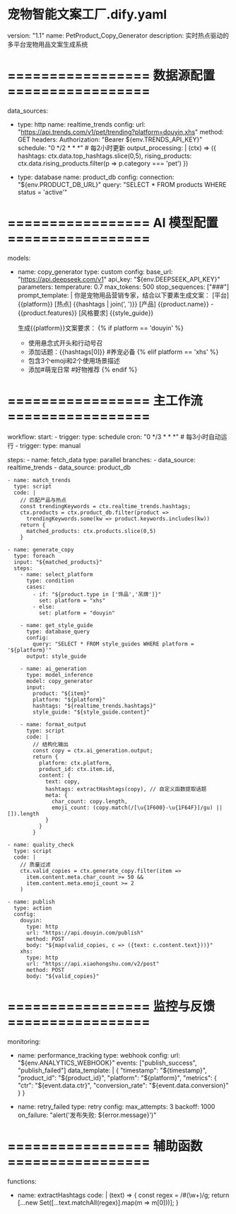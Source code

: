 # 宠物智能文案工厂.dify.yaml
version: "1.1"
name: PetProduct_Copy_Generator
description: 实时热点驱动的多平台宠物用品文案生成系统

# ================= 数据源配置 =================
data_sources:
  - type: http
    name: realtime_trends
    config:
      url: "https://api.trends.com/v1/pet/trending?platform=douyin,xhs"
      method: GET
      headers:
        Authorization: "Bearer ${env.TRENDS_API_KEY}"
      schedule: "0 */2 * * *"  # 每2小时更新
      output_processing: |
        (ctx) => ({
          hashtags: ctx.data.top_hashtags.slice(0,5),
          rising_products: ctx.data.rising_products.filter(p => p.category === 'pet')
        })

  - type: database
    name: product_db
    config:
      connection: "${env.PRODUCT_DB_URL}"
      query: "SELECT * FROM products WHERE status = 'active'"

# ================= AI 模型配置 =================
models:
  - name: copy_generator
    type: custom
    config:
      base_url: "https://api.deepseek.com/v1"
      api_key: "${env.DEEPSEEK_API_KEY}"
      parameters:
        temperature: 0.7
        max_tokens: 500
        stop_sequences: ["###"]
    prompt_template: |
      你是宠物用品营销专家，结合以下要素生成文案：
      [平台] {{platform}} 
      [热点] {{hashtags | join(', ')}}
      [产品] {{product.name}} - {{product.features}}
      [风格要求] {{style_guide}}
      
      生成{{platform}}文案要求：
      {% if platform == 'douyin' %}
      - 使用悬念式开头和行动号召
      - 添加话题：{{hashtags[0]}} #养宠必备
      {% elif platform == 'xhs' %}
      - 包含3个emoji和2个使用场景描述
      - 添加#萌宠日常 #好物推荐
      {% endif %}

# ================= 主工作流 =================
workflow:
  start:
    - trigger: 
        type: schedule
        cron: "0 */3 * * *"  # 每3小时自动运行
    - trigger: 
        type: manual
  
  steps:
    - name: fetch_data
      type: parallel
      branches:
        - data_source: realtime_trends
        - data_source: product_db

    - name: match_trends
      type: script
      code: |
        // 匹配产品与热点
        const trendingKeywords = ctx.realtime_trends.hashtags;
        ctx.products = ctx.product_db.filter(product => 
          trendingKeywords.some(kw => product.keywords.includes(kw))
        return { 
          matched_products: ctx.products.slice(0,5) 
        }

    - name: generate_copy
      type: foreach
      input: "${matched_products}"
      steps:
        - name: select_platform
          type: condition
          cases:
            - if: "${product.type in ['饰品','吊牌']}"
              set: platform = "xhs"
            - else:
              set: platform = "douyin"

        - name: get_style_guide
          type: database_query
          config:
            query: "SELECT * FROM style_guides WHERE platform = '${platform}'"
          output: style_guide

        - name: ai_generation
          type: model_inference
          model: copy_generator
          input: 
            product: "${item}"
            platform: "${platform}"
            hashtags: "${realtime_trends.hashtags}"
            style_guide: "${style_guide.content}"

        - name: format_output
          type: script
          code: |
            // 结构化输出
            const copy = ctx.ai_generation.output;
            return {
              platform: ctx.platform,
              product_id: ctx.item.id,
              content: {
                text: copy,
                hashtags: extractHashtags(copy), // 自定义函数提取话题
                meta: {
                  char_count: copy.length,
                  emoji_count: (copy.match(/[\u{1F600}-\u{1F64F}]/gu) || []).length
                }
              }
            }

    - name: quality_check
      type: script
      code: |
        // 质量过滤
        ctx.valid_copies = ctx.generate_copy.filter(item => 
          item.content.meta.char_count >= 50 && 
          item.content.meta.emoji_count >= 2
        )

    - name: publish
      type: action
      config:
        douyin: 
          type: http
          url: "https://api.douyin.com/publish"
          method: POST
          body: "${map(valid_copies, c => ({text: c.content.text}))}"
        xhs:
          type: http
          url: "https://api.xiaohongshu.com/v2/post"
          method: POST
          body: "${valid_copies}"

# ================= 监控与反馈 =================
monitoring:
  - name: performance_tracking
    type: webhook
    config:
      url: "${env.ANALYTICS_WEBHOOK}"
      events: ["publish_success", "publish_failed"]
      data_template: |
        {
          "timestamp": "${timestamp}",
          "product_id": "${product_id}",
          "platform": "${platform}",
          "metrics": {
            "ctr": "${event.data.ctr}", 
            "conversion_rate": "${event.data.conversion}"
          }
        }

  - name: retry_failed
    type: retry
    config:
      max_attempts: 3
      backoff: 1000
      on_failure: "alert('发布失败: ${error.message}')"

# ================= 辅助函数 =================
functions:
  - name: extractHashtags
    code: |
      (text) => {
        const regex = /#(\w+)/g;
        return [...new Set([...text.matchAll(regex)].map(m => m[0]))];
      }
